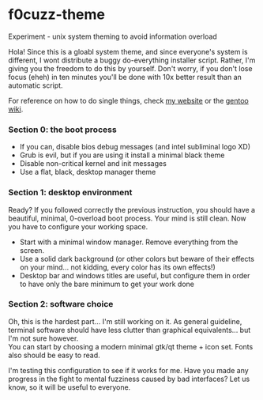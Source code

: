 # f0cuzz-theme
Experiment - unix system theming to avoid information overload

Hola! Since this is a gloabl system theme, and since everyone's system is different, I wont distribute a buggy do-everything 
installer script. Rather, I'm giving you the freedom to do this by yourself. Don't worry, if you don't lose focus (eheh) in ten minutes 
you'll be done with 10x better result than an automatic script.

For reference on how to do single things, check [my website](https://fraanz.github.io/) or the [gentoo wiki](https://wiki.gentoo.org).

### Section 0: the boot process
 * If you can, disable bios debug messages (and intel subliminal logo XD)
 * Grub is evil, but if you are using it install a minimal black theme
 * Disable non-critical kernel and init messages
 * Use a flat, black, desktop manager theme

### Section 1: desktop environment
Ready? If you followed correctly the previous instruction, you should have a beautiful, minimal, 0-overload boot process. Your mind is
still clean. Now you have to configure your working space.

 * Start with a minimal window manager. Remove everything from the screen.
 * Use a solid dark background (or other colors but beware of their effects on your mind... not kidding, every color has its own effects!)
 * Desktop bar and windows titles are useful, but configure them in order to have only the bare minimum to get your work done
  
### Section 2: software choice
Oh, this is the hardest part... I'm still working on it. As general guideline, terminal software should have less clutter than graphical
equivalents... but I'm not sure however.  
You can start by choosing a modern minimal gtk/qt theme + icon set. Fonts also should be easy to read.

I'm testing this configuration to see if it works for me. Have you made any progress in the fight to mental fuzziness caused by bad 
interfaces? Let us know, so it will be useful to everyone.
